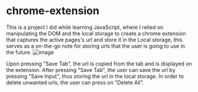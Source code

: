 # chrome-extension
This is a project I did while learning JavaScript, where I relied on manipulating the DOM and the local storage to create a chrome extension that captures the active pages's url and store it in the Local storage, this serves as a on-the-go note for storing urls that the user is going to use in the future.
![image](https://user-images.githubusercontent.com/117535376/221406490-bca45659-5de4-467d-9540-cbc9c60a2638.png)

Upon pressing "Save Tab", the url is copied from the tab and is displayed on the extension.
After pressing "Save Tab", the user can save the url by pressing "Save Input", thus storing the url in the local storage.
In order to delete unwanted urls, the user can press on "Delete All".
